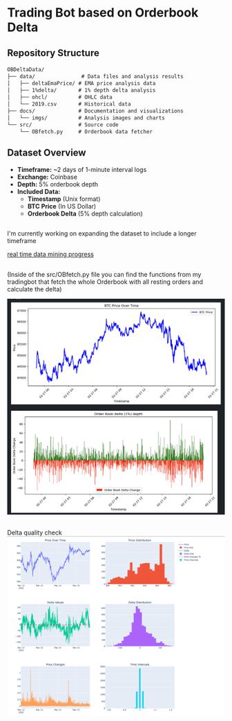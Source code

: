 # Trading Bot based on Orderbook Delta 

## Repository Structure
```
OBDeltaData/
├── data/               # Data files and analysis results
│   ├── deltaEmaPrice/ # EMA price analysis data
│   ├── 1%delta/       # 1% depth delta analysis
│   ├── ohcl/          # OHLC data
│   └── 2019.csv       # Historical data
├── docs/              # Documentation and visualizations
│   └── imgs/          # Analysis images and charts
└── src/               # Source code
    └── OBfetch.py     # Orderbook data fetcher
```

## Dataset Overview

- **Timeframe:** ~2 days of 1-minute interval logs
- **Exchange:** Coinbase
- **Depth:** 5% orderbook depth
- **Included Data:**
  - **Timestamp** (Unix format)
  - **BTC Price** (In US Dollar)
  - **Orderbook Delta** (5% depth calculation)

## 

I'm currently working on expanding the dataset to include a longer timeframe 

[real time data mining progress](https://customchart-production.up.railway.app/#)

##

(Inside of the src/OBfetch.py file you can find the functions from my tradingbot that fetch the whole Orderbook with all resting orders and calculate the delta) 


![Dat preview](https://github.com/AJslashTracey/OBDeltaData/blob/main/docs/imgs/Screenshot%202025-02-27%20at%2020.14.00.png)



##
Delta quality check 
![Data](https://github.com/AJslashTracey/OBDeltaData/blob/main/docs/imgs/Screenshot%202025-03-15%20at%2019.29.28.png)
